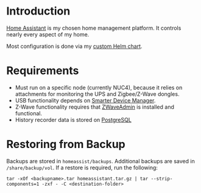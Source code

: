 # Introduction
[Home Assistant](https://github.com/home-assistant) is my chosen home management platform. It controls nearly every aspect of my home.

Most configuration is done via my [custom Helm chart](/helm/baseline).

# Requirements
* Must run on a specific node (currently NUC4), because it relies on attachments for monitoring the UPS and Zigbee/Z-Wave dongles.
* USB functionality depends on [Smarter Device Manager](/manifests/system/smarter-device-manager).
* Z-Wave functionality requires that [ZWaveAdmin](/manifests/homeops/zwaveadmin) is installed and functional.
* History recorder data is stored on [PostgreSQL](/manifests/database/postgresql)

# Restoring from Backup
Backups are stored in `homeassist/backups`. Additional backups are saved in `/share/backup/vol`. If a restore is required, run the following:
```
tar -xOf <backupname>.tar homeassistant.tar.gz | tar --strip-components=1 -zxf - -C <destination-folder>
```
